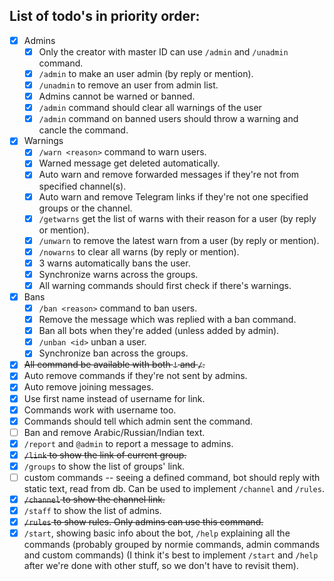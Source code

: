 ## List of todo's in priority order:

- [x] Admins
  - [x] Only the creator with master ID can use `/admin` and `/unadmin` command.
  - [x] `/admin` to make an user admin (by reply or mention).
  - [x] `/unadmin` to remove an user from admin list.
  - [x] Admins cannot be warned or banned.
  - [x] `/admin` command should clear all warnings of the user
  - [x] `/admin` command on banned users should throw a warning and cancle the command.
- [x] Warnings
  - [x] `/warn <reason>` command to warn users.
  - [x] Warned message get deleted automatically.
  - [x] Auto warn and remove forwarded messages if they're not from specified channel(s).
  - [x] Auto warn and remove Telegram links if they're not one specified groups or the channel.
  - [x] `/getwarns` get the list of warns with their reason for a user (by reply or mention).
  - [x] `/unwarn` to remove the latest warn from a user (by reply or mention).
  - [x] `/nowarns` to clear all warns (by reply or mention).
  - [x] 3 warns automatically bans the user.
  - [x] Synchronize warns across the groups.
  - [x] All warning commands should first check if there's warnings.
- [x] Bans
  - [x] `/ban <reason>` command to ban users.
  - [x] Remove the message which was replied with a ban command.
  - [X] Ban all bots when they're added (unless added by admin).
  - [x] `/unban <id>` unban a user.
  - [x] Synchronize ban across the groups.
- [x] ~~All command be available with both `!` and `/`.~~
- [x] Auto remove commands if they're not sent by admins.
- [x] Auto remove joining messages.
- [x] Use first name instead of username for link.
- [x] Commands work with username too.
- [x] Commands should tell which admin sent the command.
- [ ] Ban and remove Arabic/Russian/Indian text.
- [x] `/report` and `@admin` to report a message to admins.
- [x] ~~`/link` to show the link of current group.~~
- [x] `/groups` to show the list of groups' link.
- [ ] custom commands -- seeing a defined command, bot should reply with static text, read from db. Can be used to implement `/channel` and `/rules`.
- [x] ~~`/channel` to show the channel link.~~
- [x] `/staff` to show the list of admins.
- [x] ~~`/rules` to show rules. Only admins can use this command.~~
- [x] `/start`, showing basic info about the bot, `/help` explaining all the commands (probably grouped by normie commands, admin commands and custom commands) (I think it's best to implement `/start` and `/help` after we're done with other stuff, so we don't have to revisit them).
